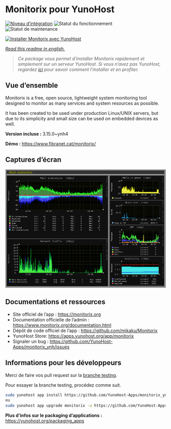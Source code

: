 <!--
N.B.: This README was automatically generated by https://github.com/YunoHost/apps/tree/master/tools/README-generator
It shall NOT be edited by hand.
-->

# Monitorix pour YunoHost

[![Niveau d’intégration](https://dash.yunohost.org/integration/monitorix.svg)](https://dash.yunohost.org/appci/app/monitorix) ![Statut du fonctionnement](https://ci-apps.yunohost.org/ci/badges/monitorix.status.svg) ![Statut de maintenance](https://ci-apps.yunohost.org/ci/badges/monitorix.maintain.svg)

[![Installer Monitorix avec YunoHost](https://install-app.yunohost.org/install-with-yunohost.svg)](https://install-app.yunohost.org/?app=monitorix)

*[Read this readme in english.](./README.md)*

> *Ce package vous permet d’installer Monitorix rapidement et simplement sur un serveur YunoHost.
Si vous n’avez pas YunoHost, regardez [ici](https://yunohost.org/#/install) pour savoir comment l’installer et en profiter.*

## Vue d’ensemble

Monitorix is a free, open source, lightweight system monitoring tool designed to monitor as many services and system resources as possible.

It has been created to be used under production Linux/UNIX servers, but due to its simplicity and small size can be used on embedded devices as well.


**Version incluse :** 3.15.0~ynh4

**Démo :** https://www.fibranet.cat/monitorix/

## Captures d’écran

![Capture d’écran de Monitorix](./doc/screenshots/mail.png)

## Documentations et ressources

* Site officiel de l’app : <https://monitorix.org>
* Documentation officielle de l’admin : <https://www.monitorix.org/documentation.html>
* Dépôt de code officiel de l’app : <https://github.com/mikaku/Monitorix>
* YunoHost Store: <https://apps.yunohost.org/app/monitorix>
* Signaler un bug : <https://github.com/YunoHost-Apps/monitorix_ynh/issues>

## Informations pour les développeurs

Merci de faire vos pull request sur la [branche testing](https://github.com/YunoHost-Apps/monitorix_ynh/tree/testing).

Pour essayer la branche testing, procédez comme suit.

``` bash
sudo yunohost app install https://github.com/YunoHost-Apps/monitorix_ynh/tree/testing --debug
ou
sudo yunohost app upgrade monitorix -u https://github.com/YunoHost-Apps/monitorix_ynh/tree/testing --debug
```

**Plus d’infos sur le packaging d’applications :** <https://yunohost.org/packaging_apps>